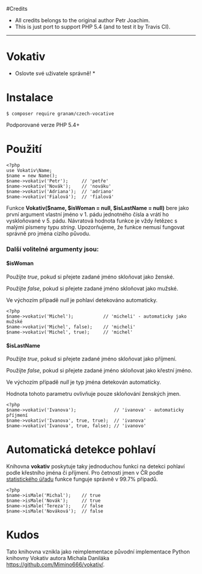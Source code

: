 #Credits
 - All credits belongs to the original author Petr Joachim.
 - This is just port to support PHP 5.4 (and to test it by Travis CI).
 
 ---

Vokativ
=======

* Oslovte své uživatele správně! *


Instalace
=========

    $ composer require granam/czech-vocative

Podporované verze PHP 5.4+

Použití
=======

```
<?php
use Vokativ\Name;
$name = new Name();
$name->vokativ('Petr');		// 'petře'
$name->vokativ('Novák');	// 'nováku'
$name->vokativ('Adriana');	// 'adriano'
$name->vokativ('Fialová');	// 'fialová'
```

Funkce **Vokativ($name, $isWoman = null, $isLastName = null)** bere jako první argument vlastní jméno v 1. pádu jednotného čísla a vrátí ho vyskloňované v 5. pádu.
Návratová hodnota funkce je vždy řetězec s malými písmeny typu *string*.
Upozorňujeme, že funkce nemusí fungovat správně pro jména cizího původu.

### Další volitelné argumenty jsou:

#### $isWoman

Použijte *true*, pokud si přejete zadané jméno skloňovat jako ženské.

Použijte *false*, pokud si přejete zadané jméno skloňovat jako mužské.

Ve výchozím případě *null* je pohlaví detekováno automaticky.

```
<?php
$name->vokativ('Michel');  			// 'micheli' - automaticky jako mužské
$name->vokativ('Michel', false);	// 'micheli'
$name->vokativ('Michel', true);		// 'michel'
```

#### $isLastName

Použijte *true*, pokud si přejete zadané jméno skloňovat jako příjmení.

Použijte *false*, pokud si přejete zadané jméno skloňovat jako křestní jméno.

Ve výchozím případě *null* je typ jména detekován automaticky.

Hodnota tohoto parametru ovlivňuje pouze skloňování ženských jmen.

```
<?php
$name->vokativ('Ivanova'); 				// 'ivanova' - automaticky příjmení
$name->vokativ('Ivanova', true, true);	// 'ivanova'
$name->vokativ('Ivanova', true, false);	// 'ivanovo'
```

Automatická detekce pohlaví
===========================

Knihovna **vokativ** poskytuje taky jednoduchou funkci na detekci pohlaví podle křestního jména či příjmení.
Pro četnosti jmen v ČR podle [statistického úřadu](http://www.mvcr.cz/clanek/cetnost-jmen-a-prijmeni-722752.aspx)
funkce funguje správně v 99.7% případů.

```
<?php
$name->isMale('Michal'); 	// true
$name->isMale('Novák'); 	// true
$name->isMale('Tereza'); 	// false
$name->isMale('Nováková'); 	// false
```

Kudos
=====

Tato knihovna vznikla jako reimplementace původní implementace Python knihovny Vokativ autora Michala Daniláka <https://github.com/Mimino666/vokativ/>.